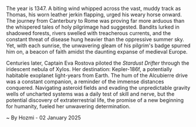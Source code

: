 
The year is 1347.  A biting wind whipped across the vast, muddy track as Thomas, his worn leather jerkin flapping, urged his weary horse onward.  The journey from Canterbury to Rome was proving far more arduous than the whispered tales of holy pilgrimage had suggested.  Bandits lurked in shadowed forests, rivers swelled with treacherous currents, and the constant threat of disease hung heavier than the oppressive summer sky. Yet, with each sunrise, the unwavering gleam of his pilgrim's badge spurred him on, a beacon of faith amidst the daunting expanse of medieval Europe.


Centuries later, Captain Eva Rostova piloted the *Stardust Drifter* through the iridescent nebula of Xylos.  Her destination: Kepler-186f, a potentially habitable exoplanet light-years from Earth. The hum of the Alcubierre drive was a constant companion, a reminder of the immense distances conquered.  Navigating asteroid fields and evading the unpredictable gravity wells of uncharted systems was a daily test of skill and nerve, but the potential discovery of extraterrestrial life, the promise of a new beginning for humanity, fueled her unwavering determination.

~ By Hozmi - 02 January 2025

